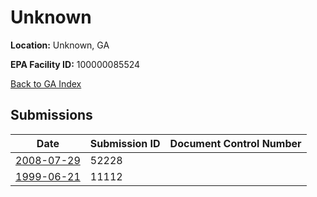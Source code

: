 # Unknown

**Location:** Unknown, GA

**EPA Facility ID:** 100000085524

[Back to GA Index](../../index.md)

## Submissions

| Date | Submission ID | Document Control Number |
|------|--------------|-------------------------|
| [2008-07-29](submissions/52228.md) | 52228 |  |
| [1999-06-21](submissions/11112.md) | 11112 |  |
